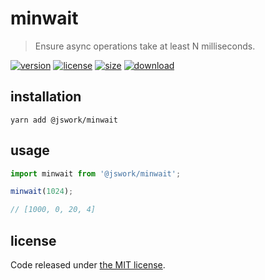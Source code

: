 # minwait
> Ensure async operations take at least N milliseconds.

[![version][version-image]][version-url]
[![license][license-image]][license-url]
[![size][size-image]][size-url]
[![download][download-image]][download-url]

## installation
```shell
yarn add @jswork/minwait
```

## usage
```js
import minwait from '@jswork/minwait';

minwait(1024);

// [1000, 0, 20, 4]
```

## license
Code released under [the MIT license](https://github.com/afeiship/@jswork/minwait/blob/master/LICENSE.txt).

[version-image]: https://img.shields.io/npm/v/@jswork/minwait
[version-url]: https://npmjs.org/package/@jswork/minwait

[license-image]: https://img.shields.io/npm/l/@jswork/minwait
[license-url]: https://github.com/afeiship/@jswork/minwait/blob/master/LICENSE.txt

[size-image]: https://img.shields.io/bundlephobia/minzip/@jswork/minwait
[size-url]: https://github.com/afeiship/@jswork/minwait/blob/master/dist/@jswork/minwait.min.js

[download-image]: https://img.shields.io/npm/dm/@jswork/minwait
[download-url]: https://www.npmjs.com/package/@jswork/minwait
